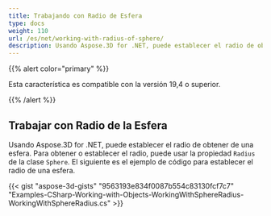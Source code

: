 ```yaml
---
title: Trabajando con Radio de Esfera
type: docs
weight: 110
url: /es/net/working-with-radius-of-sphere/
description: Usando Aspose.3D for .NET, puede establecer el radio de obtener de una esfera. Para obtener o establecer el radio, puede usar la propiedad Radius de la clase Sphere. El siguiente es el ejemplo de código para establecer el radio de una esfera.
---
```

{{% alert color="primary" %}} 

Esta característica es compatible con la versión 19,4 o superior.

{{% /alert %}} 
##  **Trabajar con Radio de la Esfera**
Usando Aspose.3D for .NET, puede establecer el radio de obtener de una esfera. Para obtener o establecer el radio, puede usar la propiedad `Radius` de la clase `Sphere`. El siguiente es el ejemplo de código para establecer el radio de una esfera.

{{< gist "aspose-3d-gists" "9563193e834f0087b554c83130fcf7c7" "Examples-CSharp-Working-with-Objects-WorkingWithSphereRadius-WorkingWithSphereRadius.cs" >}}
